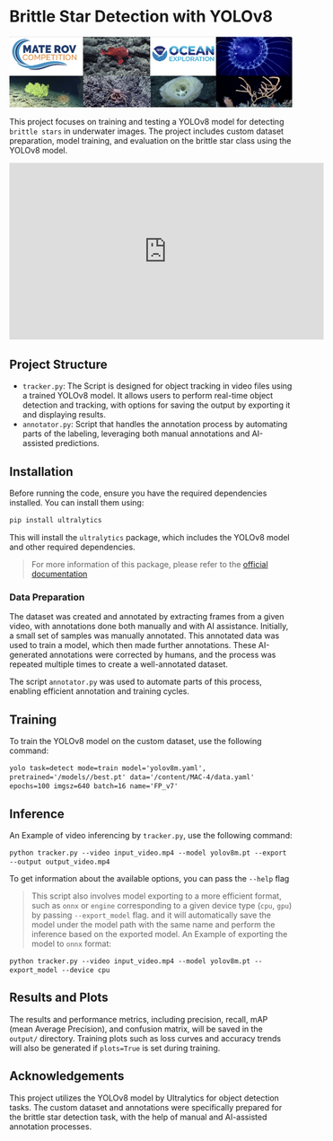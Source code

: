 # Brittle Star Detection with YOLOv8

![alt text](meta/image.png)

This project focuses on training and testing a YOLOv8 model for detecting `brittle stars` in underwater images. The project includes custom dataset preparation, model training, and evaluation on the brittle star class using the YOLOv8 model.

<iframe width="560" height="315" src="https://www.youtube.com/watch?v=zeGXB6fh-jM" frameborder="0" allow="accelerometer; autoplay; encrypted-media; gyroscope; picture-in-picture" allowfullscreen></iframe>

## Project Structure

- `tracker.py`:  The Script is designed for object tracking in video files using a trained YOLOv8 model. It allows users to perform real-time object detection and tracking, with options for saving the output by exporting it and displaying results.
- `annotator.py`: Script that handles the annotation process by automating parts of the labeling, leveraging both manual annotations and AI-assisted predictions.

## Installation

Before running the code, ensure you have the required dependencies installed. You can install them using:

```bash
pip install ultralytics
```

This will install the `ultralytics` package, which includes the YOLOv8 model and other required dependencies.

> For more information of this package, please refer to the [official documentation](https://docs.ultralytics.com/modes/train/)

### Data Preparation

The dataset was created and annotated by extracting frames from a given video, with annotations done both manually and with AI assistance. Initially, a small set of samples was manually annotated. This annotated data was used to train a model, which then made further annotations. These AI-generated annotations were corrected by humans, and the process was repeated multiple times to create a well-annotated dataset.

The script `annotator.py` was used to automate parts of this process, enabling efficient annotation and training cycles.

## Training

To train the YOLOv8 model on the custom dataset, use the following command:

```shell
yolo task=detect mode=train model='yolov8m.yaml', pretrained='/models//best.pt' data='/content/MAC-4/data.yaml' epochs=100 imgsz=640 batch=16 name='FP_v7' 
```

## Inference

An Example of video inferencing by `tracker.py`, use the following command:

```shell
python tracker.py --video input_video.mp4 --model yolov8m.pt --export --output output_video.mp4
```

To get information about the available options, you can pass the `--help` flag

> This script also involves model exporting to a more efficient format, such as `onnx` or `engine` corresponding to a given device type (`cpu`, `gpu`) by passing `--export_model` flag. and it will automatically save the model under the model path with the same name and perform the inference based on the exported model. An Example of exporting the model to `onnx` format:

```shell
python tracker.py --video input_video.mp4 --model yolov8m.pt --export_model --device cpu
```

## Results and Plots

The results and performance metrics, including precision, recall, mAP (mean Average Precision), and confusion matrix, will be saved in the `output/` directory. Training plots such as loss curves and accuracy trends will also be generated if `plots=True` is set during training.

## Acknowledgements

This project utilizes the YOLOv8 model by Ultralytics for object detection tasks. The custom dataset and annotations were specifically prepared for the brittle star detection task, with the help of manual and AI-assisted annotation processes.
